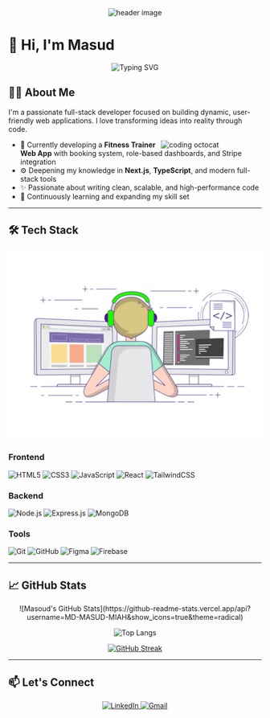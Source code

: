 <div align="center">
  <img width='100%' height='450px' src='https://i.ibb.co.com/Z3xcW5K/nmc62akadb6uw4cgfr9l.jpg' alt="header image">
</div>

# 👋 Hi, I'm Masud  
<p align="center">
  <img src="https://readme-typing-svg.demolab.com?font=Fira+Code&pause=1000&width=435&color=00C37A&lines=MERN-Stack+Web+Developer;Passionate+About+Building+Scalable+Web+Apps;Committed+to+Continuous+Learning" alt="Typing SVG" />
</p>

## 🧑‍💻 About Me
I'm a passionate full-stack developer focused on building dynamic, user-friendly web applications. I love transforming ideas into reality through code.

<img align='right' src='https://octodex.github.com/images/hula_loop_octodex03.gif' width='200' alt="coding octocat">

- 🔭 Currently developing a **Fitness Trainer Web App** with booking system, role-based dashboards, and Stripe integration
- ⚙️ Deepening my knowledge in **Next.js**, **TypeScript**, and modern full-stack tools
- ✨ Passionate about writing clean, scalable, and high-performance code
- 🌱 Continuously learning and expanding my skill set

---

## 🛠 Tech Stack
  <img src="https://github.com/MD-MASUD-MIAH/MD-MASUD-MIAH/blob/main/212748842-9fcbad5b-6173-4175-8a61-521f3dbb7514.gif" />


### Frontend
![HTML5](https://img.shields.io/badge/html5-%23E34F26.svg?style=for-the-badge&logo=html5&logoColor=white)
![CSS3](https://img.shields.io/badge/css3-%231572B6.svg?style=for-the-badge&logo=css3&logoColor=white)
![JavaScript](https://img.shields.io/badge/javascript-%23323330.svg?style=for-the-badge&logo=javascript&logoColor=%23F7DF1E)
![React](https://img.shields.io/badge/react-%2320232a.svg?style=for-the-badge&logo=react&logoColor=%2361DAFB)
![TailwindCSS](https://img.shields.io/badge/tailwindcss-%2338B2AC.svg?style=for-the-badge&logo=tailwind-css&logoColor=white)

### Backend
![Node.js](https://img.shields.io/badge/node.js-6DA55F?style=for-the-badge&logo=node.js&logoColor=white)
![Express.js](https://img.shields.io/badge/express.js-%23404d59.svg?style=for-the-badge&logo=express&logoColor=%2361DAFB)
![MongoDB](https://img.shields.io/badge/MongoDB-%234ea94b.svg?style=for-the-badge&logo=mongodb&logoColor=white)

### Tools
![Git](https://img.shields.io/badge/git-%23F05033.svg?style=for-the-badge&logo=git&logoColor=white)
![GitHub](https://img.shields.io/badge/github-%23121011.svg?style=for-the-badge&logo=github&logoColor=white)
![Figma](https://img.shields.io/badge/figma-%23F24E1E.svg?style=for-the-badge&logo=figma&logoColor=white)
![Firebase](https://img.shields.io/badge/firebase-%23039BE5.svg?style=for-the-badge&logo=firebase)

---

## 📈 GitHub Stats

<div align="center">
![Masoud's GitHub Stats](https://github-readme-stats.vercel.app/api?username=MD-MASUD-MIAH&show_icons=true&theme=radical)

![Top Langs](https://github-readme-stats.vercel.app/api/top-langs/?username=MD-MASUD-MIAH&layout=compact&theme=radical)

[![GitHub Streak](https://github-readme-streak-stats-eight.vercel.app/?user=MD-MASUD-MIAH&theme=radical&hide_border=true)](https://git.io/streak-stats)
</div>

---

## 📫 Let's Connect
<p align="center">
  <a href="https://www.linkedin.com/in/md-masud-miah-326186344">
    <img src="https://img.shields.io/badge/LinkedIn-0077B5?style=for-the-badge&logo=linkedin&logoColor=white" alt="LinkedIn">
  </a>
  <a href="mailto:masudd424@gmail.com">
    <img src="https://img.shields.io/badge/Gmail-D14836?style=for-the-badge&logo=gmail&logoColor=white" alt="Gmail">
  </a>
</p>
